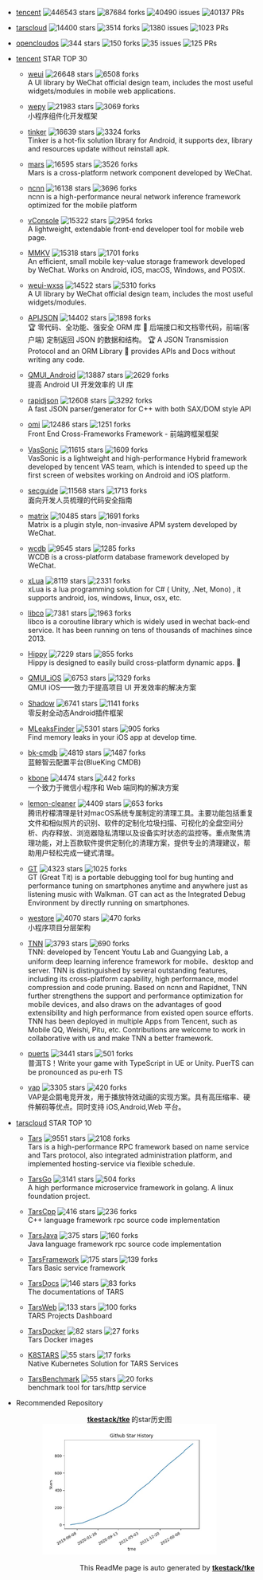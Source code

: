 
+ [tencent](https://github.com/tencent)
![446543 stars](https://img.shields.io/badge/Stars-446543-green)
![87684 forks](https://img.shields.io/badge/Forks-87684-green)
![40490 issues](https://img.shields.io/badge/Issues-40490-green)
![40137 PRs](https://img.shields.io/badge/PRs-40137-green)

+ [tarscloud](https://github.com/tarscloud)
![14400 stars](https://img.shields.io/badge/Stars-14400-green)
![3514 forks](https://img.shields.io/badge/Forks-3514-green)
![1380 issues](https://img.shields.io/badge/Issues-1380-green)
![1023 PRs](https://img.shields.io/badge/PRs-1023-green)

+ [opencloudos](https://github.com/opencloudos)
![344 stars](https://img.shields.io/badge/Stars-344-green)
![150 forks](https://img.shields.io/badge/Forks-150-green)
![35 issues](https://img.shields.io/badge/Issues-35-green)
![125 PRs](https://img.shields.io/badge/PRs-125-green)



+ [tencent](https://github.com/tencent) STAR TOP 30
    
    + [weui](https://github.com/tencent/weui) 
    ![26648 stars](https://img.shields.io/badge/Stars-26648-green)
    ![6508 forks](https://img.shields.io/badge/Forks-6508-green)  
    A UI library by WeChat official design team, includes the most useful widgets/modules in mobile web applications.
    
    + [wepy](https://github.com/tencent/wepy) 
    ![21983 stars](https://img.shields.io/badge/Stars-21983-green)
    ![3069 forks](https://img.shields.io/badge/Forks-3069-green)  
    小程序组件化开发框架
    
    + [tinker](https://github.com/tencent/tinker) 
    ![16639 stars](https://img.shields.io/badge/Stars-16639-green)
    ![3324 forks](https://img.shields.io/badge/Forks-3324-green)  
    Tinker is a hot-fix solution library for Android, it supports dex, library and resources update without reinstall apk.
    
    + [mars](https://github.com/tencent/mars) 
    ![16595 stars](https://img.shields.io/badge/Stars-16595-green)
    ![3526 forks](https://img.shields.io/badge/Forks-3526-green)  
    Mars is a cross-platform network component  developed by WeChat.
    
    + [ncnn](https://github.com/tencent/ncnn) 
    ![16138 stars](https://img.shields.io/badge/Stars-16138-green)
    ![3696 forks](https://img.shields.io/badge/Forks-3696-green)  
    ncnn is a high-performance neural network inference framework optimized for the mobile platform
    
    + [vConsole](https://github.com/tencent/vConsole) 
    ![15322 stars](https://img.shields.io/badge/Stars-15322-green)
    ![2954 forks](https://img.shields.io/badge/Forks-2954-green)  
    A lightweight, extendable front-end developer tool for mobile web page.
    
    + [MMKV](https://github.com/tencent/MMKV) 
    ![15318 stars](https://img.shields.io/badge/Stars-15318-green)
    ![1701 forks](https://img.shields.io/badge/Forks-1701-green)  
    An efficient, small mobile key-value storage framework developed by WeChat. Works on Android, iOS, macOS, Windows, and POSIX.
    
    + [weui-wxss](https://github.com/tencent/weui-wxss) 
    ![14522 stars](https://img.shields.io/badge/Stars-14522-green)
    ![5310 forks](https://img.shields.io/badge/Forks-5310-green)  
    A UI library by WeChat official design team, includes the most useful widgets/modules.
    
    + [APIJSON](https://github.com/tencent/APIJSON) 
    ![14402 stars](https://img.shields.io/badge/Stars-14402-green)
    ![1898 forks](https://img.shields.io/badge/Forks-1898-green)  
    🏆 零代码、全功能、强安全 ORM 库 🚀 后端接口和文档零代码，前端(客户端) 定制返回 JSON 的数据和结构。 🏆 A JSON Transmission Protocol and an ORM Library 🚀  provides APIs and Docs without writing any code.
    
    + [QMUI_Android](https://github.com/tencent/QMUI_Android) 
    ![13887 stars](https://img.shields.io/badge/Stars-13887-green)
    ![2629 forks](https://img.shields.io/badge/Forks-2629-green)  
    提高 Android UI 开发效率的 UI 库
    
    + [rapidjson](https://github.com/tencent/rapidjson) 
    ![12608 stars](https://img.shields.io/badge/Stars-12608-green)
    ![3292 forks](https://img.shields.io/badge/Forks-3292-green)  
    A fast JSON parser/generator for C++ with both SAX/DOM style API
    
    + [omi](https://github.com/tencent/omi) 
    ![12486 stars](https://img.shields.io/badge/Stars-12486-green)
    ![1251 forks](https://img.shields.io/badge/Forks-1251-green)  
     Front End Cross-Frameworks Framework - 前端跨框架框架
    
    + [VasSonic](https://github.com/tencent/VasSonic) 
    ![11615 stars](https://img.shields.io/badge/Stars-11615-green)
    ![1609 forks](https://img.shields.io/badge/Forks-1609-green)  
    VasSonic is a lightweight and high-performance Hybrid framework developed by tencent VAS team, which is intended to speed up the first screen of websites working on Android and iOS platform. 
    
    + [secguide](https://github.com/tencent/secguide) 
    ![11568 stars](https://img.shields.io/badge/Stars-11568-green)
    ![1713 forks](https://img.shields.io/badge/Forks-1713-green)  
    面向开发人员梳理的代码安全指南
    
    + [matrix](https://github.com/tencent/matrix) 
    ![10485 stars](https://img.shields.io/badge/Stars-10485-green)
    ![1691 forks](https://img.shields.io/badge/Forks-1691-green)  
    Matrix is a plugin style, non-invasive APM system developed by WeChat.
    
    + [wcdb](https://github.com/tencent/wcdb) 
    ![9545 stars](https://img.shields.io/badge/Stars-9545-green)
    ![1285 forks](https://img.shields.io/badge/Forks-1285-green)  
    WCDB is a cross-platform database framework developed by WeChat.
    
    + [xLua](https://github.com/tencent/xLua) 
    ![8119 stars](https://img.shields.io/badge/Stars-8119-green)
    ![2331 forks](https://img.shields.io/badge/Forks-2331-green)  
    xLua is a lua programming solution for  C# ( Unity, .Net, Mono) , it supports android, ios, windows, linux, osx, etc.
    
    + [libco](https://github.com/tencent/libco) 
    ![7381 stars](https://img.shields.io/badge/Stars-7381-green)
    ![1963 forks](https://img.shields.io/badge/Forks-1963-green)  
    libco is a coroutine library which is widely used in wechat  back-end service. It has been running on tens of thousands of machines since 2013.
    
    + [Hippy](https://github.com/tencent/Hippy) 
    ![7229 stars](https://img.shields.io/badge/Stars-7229-green)
    ![855 forks](https://img.shields.io/badge/Forks-855-green)  
    Hippy is designed to easily build cross-platform dynamic apps. 👏
    
    + [QMUI_iOS](https://github.com/tencent/QMUI_iOS) 
    ![6753 stars](https://img.shields.io/badge/Stars-6753-green)
    ![1329 forks](https://img.shields.io/badge/Forks-1329-green)  
    QMUI iOS——致力于提高项目 UI 开发效率的解决方案
    
    + [Shadow](https://github.com/tencent/Shadow) 
    ![6741 stars](https://img.shields.io/badge/Stars-6741-green)
    ![1141 forks](https://img.shields.io/badge/Forks-1141-green)  
    零反射全动态Android插件框架
    
    + [MLeaksFinder](https://github.com/tencent/MLeaksFinder) 
    ![5301 stars](https://img.shields.io/badge/Stars-5301-green)
    ![905 forks](https://img.shields.io/badge/Forks-905-green)  
    Find memory leaks in your iOS app at develop time.
    
    + [bk-cmdb](https://github.com/tencent/bk-cmdb) 
    ![4819 stars](https://img.shields.io/badge/Stars-4819-green)
    ![1487 forks](https://img.shields.io/badge/Forks-1487-green)  
    蓝鲸智云配置平台(BlueKing CMDB)
    
    + [kbone](https://github.com/tencent/kbone) 
    ![4474 stars](https://img.shields.io/badge/Stars-4474-green)
    ![442 forks](https://img.shields.io/badge/Forks-442-green)  
    一个致力于微信小程序和 Web 端同构的解决方案
    
    + [lemon-cleaner](https://github.com/tencent/lemon-cleaner) 
    ![4409 stars](https://img.shields.io/badge/Stars-4409-green)
    ![653 forks](https://img.shields.io/badge/Forks-653-green)  
    腾讯柠檬清理是针对macOS系统专属制定的清理工具。主要功能包括重复文件和相似照片的识别、软件的定制化垃圾扫描、可视化的全盘空间分析、内存释放、浏览器隐私清理以及设备实时状态的监控等。重点聚焦清理功能，对上百款软件提供定制化的清理方案，提供专业的清理建议，帮助用户轻松完成一键式清理。
    
    + [GT](https://github.com/tencent/GT) 
    ![4323 stars](https://img.shields.io/badge/Stars-4323-green)
    ![1025 forks](https://img.shields.io/badge/Forks-1025-green)  
    GT (Great Tit) is a portable debugging tool for bug hunting and performance tuning on smartphones anytime and anywhere just as listening music with Walkman. GT can act as the Integrated Debug Environment by directly running on smartphones.
    
    + [westore](https://github.com/tencent/westore) 
    ![4070 stars](https://img.shields.io/badge/Stars-4070-green)
    ![470 forks](https://img.shields.io/badge/Forks-470-green)  
    小程序项目分层架构
    
    + [TNN](https://github.com/tencent/TNN) 
    ![3793 stars](https://img.shields.io/badge/Stars-3793-green)
    ![690 forks](https://img.shields.io/badge/Forks-690-green)  
    TNN: developed by Tencent Youtu Lab and Guangying Lab, a uniform deep learning inference framework for mobile、desktop and server. TNN is distinguished by several outstanding features, including its cross-platform capability, high performance, model compression and code pruning. Based on ncnn and Rapidnet, TNN further strengthens the support and performance optimization for mobile devices, and also draws on the advantages of good extensibility and high performance from existed open source efforts. TNN has been deployed in multiple Apps from Tencent, such as Mobile QQ, Weishi, Pitu, etc. Contributions are welcome to work in collaborative with us and make TNN a better framework. 
    
    + [puerts](https://github.com/tencent/puerts) 
    ![3441 stars](https://img.shields.io/badge/Stars-3441-green)
    ![501 forks](https://img.shields.io/badge/Forks-501-green)  
    普洱TS！Write your game with TypeScript in UE or Unity. PuerTS can be pronounced as pu-erh TS
    
    + [vap](https://github.com/tencent/vap) 
    ![3305 stars](https://img.shields.io/badge/Stars-3305-green)
    ![420 forks](https://img.shields.io/badge/Forks-420-green)  
    VAP是企鹅电竞开发，用于播放特效动画的实现方案。具有高压缩率、硬件解码等优点。同时支持 iOS,Android,Web 平台。
    

+ [tarscloud](https://github.com/tarscloud) STAR TOP 10
    
    + [Tars](https://github.com/tarscloud/Tars) 
    ![9551 stars](https://img.shields.io/badge/Stars-9551-green)
    ![2108 forks](https://img.shields.io/badge/Forks-2108-green)  
    Tars is a high-performance RPC framework based on name service and Tars protocol, also integrated administration platform, and implemented hosting-service via flexible schedule.
    
    + [TarsGo](https://github.com/tarscloud/TarsGo) 
    ![3141 stars](https://img.shields.io/badge/Stars-3141-green)
    ![504 forks](https://img.shields.io/badge/Forks-504-green)  
    A  high performance microservice  framework  in golang. A linux foundation project.
    
    + [TarsCpp](https://github.com/tarscloud/TarsCpp) 
    ![416 stars](https://img.shields.io/badge/Stars-416-green)
    ![236 forks](https://img.shields.io/badge/Forks-236-green)  
    C++ language framework rpc source code implementation
    
    + [TarsJava](https://github.com/tarscloud/TarsJava) 
    ![375 stars](https://img.shields.io/badge/Stars-375-green)
    ![160 forks](https://img.shields.io/badge/Forks-160-green)  
    Java language framework rpc source code implementation
    
    + [TarsFramework](https://github.com/tarscloud/TarsFramework) 
    ![175 stars](https://img.shields.io/badge/Stars-175-green)
    ![139 forks](https://img.shields.io/badge/Forks-139-green)  
    Tars Basic service framework
    
    + [TarsDocs](https://github.com/tarscloud/TarsDocs) 
    ![146 stars](https://img.shields.io/badge/Stars-146-green)
    ![83 forks](https://img.shields.io/badge/Forks-83-green)  
    The documentations of TARS
    
    + [TarsWeb](https://github.com/tarscloud/TarsWeb) 
    ![133 stars](https://img.shields.io/badge/Stars-133-green)
    ![100 forks](https://img.shields.io/badge/Forks-100-green)  
    TARS Projects Dashboard
    
    + [TarsDocker](https://github.com/tarscloud/TarsDocker) 
    ![82 stars](https://img.shields.io/badge/Stars-82-green)
    ![27 forks](https://img.shields.io/badge/Forks-27-green)  
    Tars Docker  images
    
    + [K8STARS](https://github.com/tarscloud/K8STARS) 
    ![55 stars](https://img.shields.io/badge/Stars-55-green)
    ![17 forks](https://img.shields.io/badge/Forks-17-green)  
    Native Kubernetes  Solution for TARS Services
    
    + [TarsBenchmark](https://github.com/tarscloud/TarsBenchmark) 
    ![55 stars](https://img.shields.io/badge/Stars-55-green)
    ![20 forks](https://img.shields.io/badge/Forks-20-green)  
    benchmark tool for tars/http service
    


+ Recommended Repository  
<p align="center">
      <strong>
        <a href="https://github.com/tkestack/tke" target="_blank">tkestack/tke</a>
      </strong>  的star历史图
  <br>
  <img src="https://raw.githubusercontent.com/ButterAndButterfly/GithubTools/master/data/stars_history.jpg" width="350px"></img>    
</p>

<p align="right">
      This ReadMe page is auto generated by 
      <strong>
        <a href="https://github.com/tkestack/tke" target="_blank">tkestack/tke</a><br>
      </strong>   
</p>
